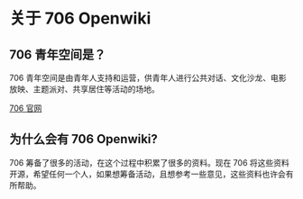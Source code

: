 # 关于 706 Openwiki

## 706 青年空间是？

706 青年空间是由青年人支持和运营，供青年人进行公共对话、文化沙龙、电影放映、主题派对、共享居住等活动的场地。

[706 官网](https://706er.com/home)

## 为什么会有 706 Openwiki?

706 筹备了很多的活动，在这个过程中积累了很多的资料。现在 706 将这些资料开源，希望任何一个人，如果想筹备活动，且想参考一些意见，这些资料也许会有所帮助。

